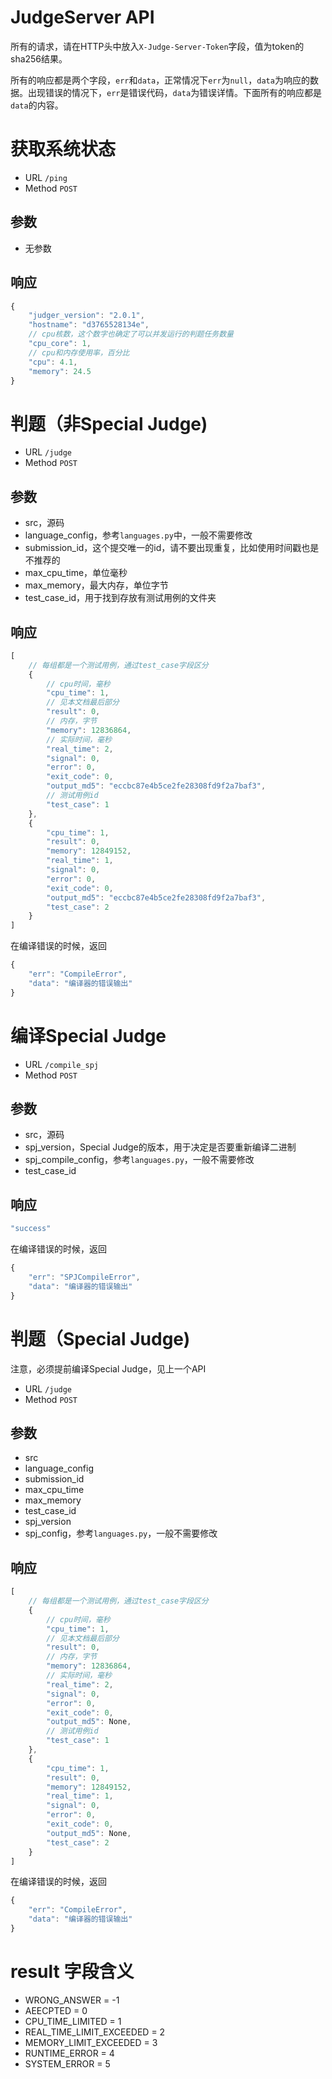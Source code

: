 # JudgeServer API

所有的请求，请在HTTP头中放入`X-Judge-Server-Token`字段，值为token的sha256结果。

所有的响应都是两个字段，`err`和`data`，正常情况下`err`为`null`，`data`为响应的数据。出现错误的情况下，`err`是错误代码，`data`为错误详情。下面所有的响应都是`data`的内容。

# 获取系统状态

-  URL `/ping`
-  Method `POST`

## 参数

 - 无参数

## 响应

```js
{
    "judger_version": "2.0.1",
    "hostname": "d3765528134e",
    // cpu核数，这个数字也确定了可以并发运行的判题任务数量
    "cpu_core": 1,
    // cpu和内存使用率，百分比
    "cpu": 4.1,
    "memory": 24.5
}
```

# 判题（非Special Judge)

 - URL `/judge`
 - Method `POST`

## 参数
 
  - src，源码
  - language_config，参考`languages.py`中，一般不需要修改
  - submission_id，这个提交唯一的id，请不要出现重复，比如使用时间戳也是不推荐的
  - max_cpu_time，单位毫秒
  - max_memory，最大内存，单位字节
  - test_case_id，用于找到存放有测试用例的文件夹

## 响应
  
```js
[
    // 每组都是一个测试用例，通过test_case字段区分
    {
        // cpu时间，毫秒
        "cpu_time": 1,
        // 见本文档最后部分
        "result": 0,
        // 内存，字节
        "memory": 12836864,
        // 实际时间，毫秒
        "real_time": 2,
        "signal": 0,
        "error": 0,
        "exit_code": 0,
        "output_md5": "eccbc87e4b5ce2fe28308fd9f2a7baf3",
        // 测试用例id
        "test_case": 1
    },
    {
        "cpu_time": 1,
        "result": 0,
        "memory": 12849152,
        "real_time": 1,
        "signal": 0,
        "error": 0,
        "exit_code": 0,
        "output_md5": "eccbc87e4b5ce2fe28308fd9f2a7baf3",
        "test_case": 2
    }
]
```

在编译错误的时候，返回

```js
{
	"err": "CompileError", 
	"data": "编译器的错误输出"
}
```

# 编译Special Judge

- URL `/compile_spj`
- Method `POST`

## 参数
 
  - src，源码
  - spj_version，Special Judge的版本，用于决定是否要重新编译二进制
  - spj_compile_config，参考`languages.py`，一般不需要修改
  - test_case_id

## 响应
  
```js
"success"
```

在编译错误的时候，返回

```js
{
	"err": "SPJCompileError", 
	"data": "编译器的错误输出"
}
```

# 判题（Special Judge)

注意，必须提前编译Special Judge，见上一个API

 - URL `/judge`
 - Method `POST`

## 参数
 
  - src
  - language_config
  - submission_id
  - max_cpu_time
  - max_memory
  - test_case_id
  - spj_version
  - spj_config，参考`languages.py`，一般不需要修改

## 响应
  
```js
[
    // 每组都是一个测试用例，通过test_case字段区分
    {
        // cpu时间，毫秒
        "cpu_time": 1,
        // 见本文档最后部分
        "result": 0,
        // 内存，字节
        "memory": 12836864,
        // 实际时间，毫秒
        "real_time": 2,
        "signal": 0,
        "error": 0,
        "exit_code": 0,
        "output_md5": None,
        // 测试用例id
        "test_case": 1
    },
    {
        "cpu_time": 1,
        "result": 0,
        "memory": 12849152,
        "real_time": 1,
        "signal": 0,
        "error": 0,
        "exit_code": 0,
        "output_md5": None,
        "test_case": 2
    }
]
```

在编译错误的时候，返回

```js
{
	"err": "CompileError", 
	"data": "编译器的错误输出"
}
```

# result 字段含义

 - WRONG_ANSWER = -1
 - AEECPTED = 0
 - CPU_TIME_LIMITED = 1
 - REAL_TIME_LIMIT_EXCEEDED = 2
 - MEMORY_LIMIT_EXCEEDED = 3
 - RUNTIME_ERROR = 4
 - SYSTEM_ERROR = 5


 



